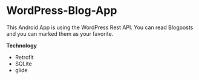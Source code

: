 # WordPress-Blog-App

This Android App is using the WordPress Rest API.
You can read Blogposts and you can marked them as your favorite.


**Technology**
* Retrofit
* SQLite
* glide

